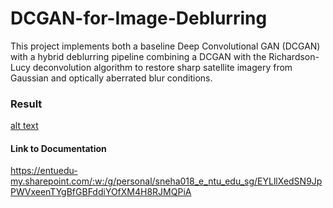 # DCGAN-for-Image-Deblurring
This project implements both a baseline Deep Convolutional GAN (DCGAN) with a hybrid deblurring pipeline combining a DCGAN with the Richardson-Lucy deconvolution algorithm to restore sharp satellite imagery from Gaussian and optically aberrated blur conditions.

### Result
[alt text]()

#### Link to Documentation
https://entuedu-my.sharepoint.com/:w:/g/personal/sneha018_e_ntu_edu_sg/EYLllXedSN9JpPWVxeenTYgBfGBFddiYOfXM4H8RJMQPiA



